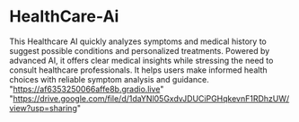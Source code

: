 # HealthCare-Ai
This Healthcare AI quickly analyzes symptoms and medical history to suggest possible conditions and personalized treatments. Powered by advanced AI, it offers clear medical insights while stressing the need to consult healthcare professionals. It helps users make informed health choices with reliable symptom analysis and guidance.
"https://af6353250066affe8b.gradio.live"
"https://drive.google.com/file/d/1daYNl05GxdvJDUCiPGHqkevnF1RDhzUW/view?usp=sharing"
